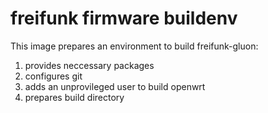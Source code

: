 # freifunk firmware buildenv

This image prepares an environment to build freifunk-gluon:
1. provides neccessary packages
2. configures git
3. adds an unprovileged user to build openwrt
4. prepares build directory

